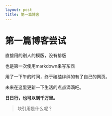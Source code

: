 ```yaml
---
layout: post
title: 第一篇博客
---
```

# 第一篇博客尝试

直接用的别人的模版，没有排版  

也是第一次使用markdown来写东西  

用了一下午的时间，终于磕磕绊绊的有了自己的网页。  

未来在这里更新一下生活的点点滴滴吧。  

**日日行，也可以到千万里。**  


> 块引用是什么呢？  




